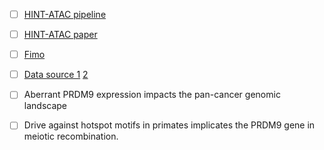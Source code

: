 

 - [ ] [HINT-ATAC pipeline](http://www.regulatory-genomics.org/hint/introduction/)
  - [ ] [HINT-ATAC paper](https://genomebiology.biomedcentral.com/articles/10.1186/s13059-019-1642-2)
 - [ ] [Fimo](http://meme-suite.org/doc/fimo.html)
 - [ ] [Data source 1](https://xenabrowser.net/datapages/?cohort=GDC%20Pan-Cancer%20(PANCAN)&removeHub=https%3A%2F%2Fxena.treehouse.gi.ucsc.edu%3A443) [2](https://gdc.cancer.gov/about-data/publications/ATACseq-AWG)
 
 - [ ] Aberrant PRDM9 expression impacts the pan-cancer genomic landscape
 
 - [ ] Drive against hotspot motifs in primates implicates the PRDM9 gene in meiotic recombination.

 
<!--stackedit_data:
eyJoaXN0b3J5IjpbMTY4OTc1NDkwOSw2OTczNDg4MjYsLTIxMj
M1NDQyMCwtMTY5MzYyMTU4XX0=
-->